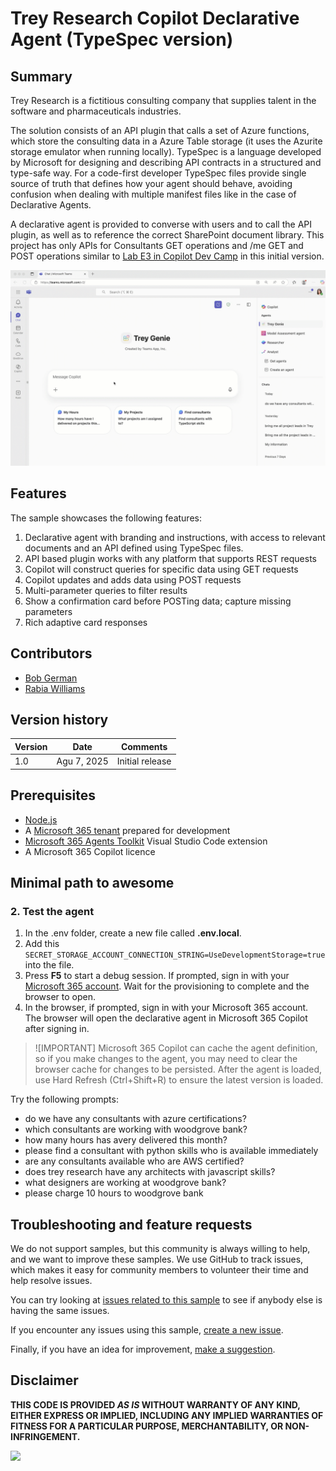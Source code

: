 # Trey Research Copilot Declarative Agent (TypeSpec version)

## Summary

Trey Research is a fictitious consulting company that supplies talent in the software and pharmaceuticals industries.

The solution consists of an API plugin that calls a set of Azure functions, which store the consulting data in a Azure Table storage (it uses the Azurite storage emulator when running locally).
TypeSpec is a language developed by Microsoft for designing and describing API contracts in a structured and type-safe way. For a code-first developer TypeSpec files provide  single source of truth that defines how your agent should behave, avoiding confusion when dealing with multiple manifest files like in the case of Declarative Agents.

A declarative agent is provided to converse with users and to call the API plugin, as well as to reference the correct SharePoint document library.
This project has only APIs for Consultants GET operations and /me GET and POST operations similar to [Lab E3 in Copilot Dev Camp](https://microsoft.github.io/copilot-camp/pages/extend-m365-copilot/03-add-declarative-agent/) in this initial version. 

![demo of the trey research agent in Copilot](./assets/demo.gif)

## Features

The sample showcases the following features:

1. Declarative agent with branding and instructions, with access to relevant documents and an API defined using TypeSpec files.
2. API based plugin works with any platform that supports REST requests
3. Copilot will construct queries for specific data using GET requests
4. Copilot updates and adds data using POST requests
5. Multi-parameter queries to filter results
6. Show a confirmation card before POSTing data; capture missing parameters
7. Rich adaptive card responses


## Contributors

* [Bob German](https://github.com/bobgerman)
* [Rabia Williams](https://github.com/rabwill)

## Version history

| Version | Date | Comments |
|--|--|--|
| 1.0 | Agu 7, 2025 | Initial release |

## Prerequisites

* [Node.js](https://nodejs.org/)
* A [Microsoft 365 tenant](https://learn.microsoft.com/en-us/microsoftteams/platform/concepts/build-and-test/prepare-your-o365-tenant) prepared for development
* [Microsoft 365 Agents Toolkit](https://aka.ms/teams-toolkit) Visual Studio Code extension
* A Microsoft 365 Copilot licence

## Minimal path to awesome

### 2. Test the agent

1. In the .env folder, create a new file called **.env.local**.
2. Add this `SECRET_STORAGE_ACCOUNT_CONNECTION_STRING=UseDevelopmentStorage=true` into the file.
3. Press **F5** to start a debug session. If prompted, sign in with your [Microsoft 365 account](https://docs.microsoft.com/microsoftteams/platform/toolkit/accounts). Wait for the provisioning to complete and the browser to open.
4. In the browser, if prompted, sign in with your Microsoft 365 account. The browser will open the declarative agent in Microsoft 365 Copilot after signing in.

> ![IMPORTANT]
> Microsoft 365 Copilot can cache the agent definition, so if you make changes to the agent, you may need to clear the browser cache for changes to be persisted. After the agent is loaded, use Hard Refresh (Ctrl+Shift+R) to ensure the latest version is loaded.

Try the following prompts:

* do we have any consultants with azure certifications?
* which consultants are working with woodgrove bank?
* how many hours has avery delivered this month?
* please find a consultant with python skills who is available immediately
* are any consultants available who are AWS certified?
* does trey research have any architects with javascript skills?
* what designers are working at woodgrove bank?
* please charge 10 hours to woodgrove bank


## Troubleshooting and feature requests

We do not support samples, but this community is always willing to help, and we want to improve these samples. We use GitHub to track issues, which makes it easy for community members to volunteer their time and help resolve issues.

You can try looking at [issues related to this sample](https://github.com/pnp/copilot-pro-dev-samples/issues?q=label%3A%22sample%3A%20da-trey-resarch%22) to see if anybody else is having the same issues.

If you encounter any issues using this sample, [create a new issue](https://github.com/pnp/copilot-pro-dev-samples/issues/new).

Finally, if you have an idea for improvement, [make a suggestion](https://github.com/pnp/copilot-pro-dev-samples/issues/new).

## Disclaimer

**THIS CODE IS PROVIDED *AS IS* WITHOUT WARRANTY OF ANY KIND, EITHER EXPRESS OR IMPLIED, INCLUDING ANY IMPLIED WARRANTIES OF FITNESS FOR A PARTICULAR PURPOSE, MERCHANTABILITY, OR NON-INFRINGEMENT.**

![](https://m365-visitor-stats.azurewebsites.net/SamplesGallery/da-trey-research-typespec)
